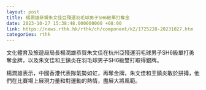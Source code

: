 ```yaml
---
layout: post
title: 楊潤雄恭賀朱文佳亞殘運羽毛球男子SH6級單打奪金
date: 2023-10-27 15:38:48.000000000 +08:00
link: https://news.rthk.hk/rthk/ch/component/k2/1725228-20231027.htm
categories: rthk
---
```


文化體育及旅遊局局長楊潤雄恭賀朱文佳在杭州亞殘運羽毛球男子SH6級單打勇奪金牌，以及朱文佳和王鎮炎在羽毛球男子SH6級雙打取得銀牌。

楊潤雄表示，中國香港代表隊氣勢如虹，再奪金牌，朱文佳和王鎮炎敢於拼搏，他們在比賽場上展現力量和對運動的熱情，盡展大將風範。
